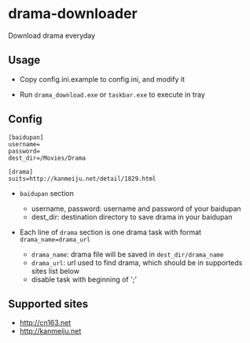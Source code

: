 drama-downloader
=============

Download drama everyday


## Usage

- Copy config.ini.example to config.ini, and modify it

- Run `drama_download.exe` or `taskbar.exe` to execute in tray

## Config

    [baidupan]
    username=
    password=
    dest_dir=/Movies/Drama

    [drama]
    suits=http://kanmeiju.net/detail/1829.html

- `baidupan` section
  - username, password: username and password of your baidupan
  - dest_dir: destination directory to save drama in your baidupan

- Each line of `drama` section is one drama task with format `drama_name=drama_url`
  - `drama_name`: drama file will be saved in `dest_dir/drama_name`
  - `drama_url`: url used to find drama, which should be in supporteds sites list below
  - disable task with beginning of ';'

## Supported sites

- <http://cn163.net>
- <http://kanmeiju.net>
